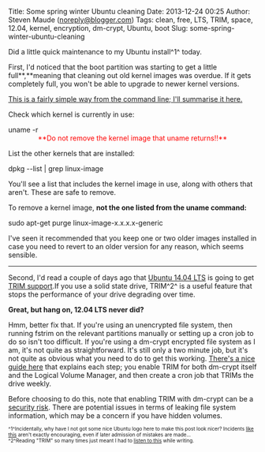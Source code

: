 Title: Some spring winter Ubuntu cleaning
Date: 2013-12-24 00:25
Author: Steven Maude (noreply@blogger.com)
Tags: clean, free, LTS, TRIM, space, 12.04, kernel, encryption, dm-crypt, Ubuntu, boot
Slug: some-spring-winter-ubuntu-cleaning

Did a little quick maintenance to my Ubuntu install^1^ today.  
  
First, I'd noticed that the boot partition was starting to get a little
full**,**meaning that cleaning out old kernel images was overdue. If it
gets completely full, you won't be able to upgrade to newer kernel
versions.  
  
[This is a fairly simple way from the command line; I'll summarise it
here.](http://askubuntu.com/a/153193)  
  
Check which kernel is currently in use:  
  

<div class="bgcode">
uname -r

</div>
  

<div style="text-align: center;">
<span style="color: red;">**Do not remove the kernel image that uname
returns!<span style="color: black;"></span>!**</span>

</div>
  
List the other kernels that are installed:  
  

<div class="bgcode">
dpkg --list | grep linux-image

</div>
  
You'll see a list that includes the kernel image in use, along with
others that aren't. These are safe to remove.  
  
To remove a kernel image, **not the one listed from the
<span>uname</span> command:**  
  

<div class="bgcode">
sudo apt-get purge linux-image-x.x.x.x-generic

</div>
  
I've seen it recommended that you keep one or two older images installed
in case you need to revert to an older version for any reason, which
seems sensible.  
  

* * * * *

Second, I'd read a couple of days ago that [Ubuntu 14.04
LTS](http://news.ycombinator.com/item?id=6948536) is going to get [TRIM
support](https://en.wikipedia.org/wiki/Trim_%28computing%29).If you use
a solid state drive, TRIM^2^ is a useful feature that stops the
performance of your drive degrading over time.  
  
**Great, but hang on, 12.04 LTS never did?**  
  
Hmm, better fix that. If you're using an unencrypted file system, then
running <span>fstrim</span> on the relevant partitions manually or
setting up a cron job to do so isn't too difficult. If you're using a
dm-crypt encrypted file system as I am, it's not quite as
straightforward. It's still only a two minute job, but it's not quite as
obvious what you need to do to get this working. [There's a nice guide
here](http://blog.neutrino.es/2013/howto-properly-activate-trim-for-your-ssd-on-linux-fstrim-lvm-and-dmcrypt/)
that explains each step; you enable TRIM for both dm-crypt itself and
the Logical Volume Manager, and then create a cron job that TRIMs the
drive weekly.  
  
Before choosing to do this, note that enabling TRIM with dm-crypt can be
a [security
risk](http://asalor.blogspot.co.uk/2011/08/trim-dm-crypt-problems.html).
There are potential issues in terms of leaking file system information,
which may be a concern if you have hidden volumes.  
<span style="font-size: x-small;">  
</span><span style="font-size: x-small;">^1^Incidentally, why have I not
got some nice Ubuntu logo here to make this post look nicer? Incidents
[like
this](http://arstechnica.com/information-technology/2013/11/canonical-abused-trademark-law-to-target-a-site-critical-of-ubuntu-privacy/)
aren't exactly encouraging, even if later admission of mistakes are
made...</span>  
<span style="font-size: x-small;">^2^Reading "TRIM" so many times just
meant I had to [listen to
this](https://www.youtube.com/watch?v=dBcCXX0aWhc) while writing.</span>

</p>

